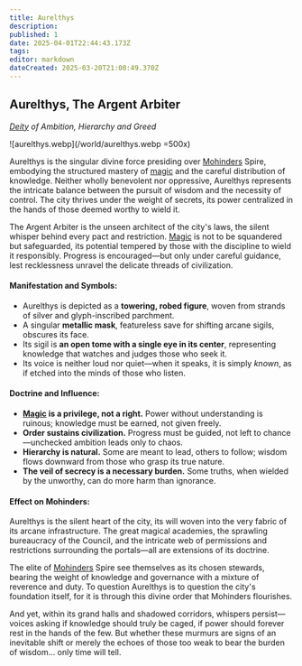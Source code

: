 ```yaml
---
title: Aurelthys
description: 
published: 1
date: 2025-04-01T22:44:43.173Z
tags: 
editor: markdown
dateCreated: 2025-03-20T21:00:49.370Z
---
```


## **Aurelthys, The Argent Arbiter**  
*[Deity](/structure/mechanic/deity) of Ambition, Hierarchy and Greed*

![aurelthys.webp](/world/aurelthys.webp =500x)

Aurelthys is the singular divine force presiding over [Mohinders](/location/settlement/city/mohinders) Spire, embodying the structured mastery of [magic](/structure/mechanic/magic) and the careful distribution of knowledge. Neither wholly benevolent nor oppressive, Aurelthys represents the intricate balance between the pursuit of wisdom and the necessity of control. The city thrives under the weight of secrets, its power centralized in the hands of those deemed worthy to wield it.  

The Argent Arbiter is the unseen architect of the city's laws, the silent whisper behind every pact and restriction. [Magic](/structure/mechanic/magic) is not to be squandered but safeguarded, its potential tempered by those with the discipline to wield it responsibly. Progress is encouraged—but only under careful guidance, lest recklessness unravel the delicate threads of civilization.  

#### **Manifestation and Symbols:**  
- Aurelthys is depicted as a **towering, robed figure**, woven from strands of silver and glyph-inscribed parchment.  
- A singular **metallic mask**, featureless save for shifting arcane sigils, obscures its face.  
- Its sigil is **an open tome with a single eye in its center**, representing knowledge that watches and judges those who seek it.  
- Its voice is neither loud nor quiet—when it speaks, it is simply *known*, as if etched into the minds of those who listen.  

#### **Doctrine and Influence:**  
- **[Magic](/structure/mechanic/magic) is a privilege, not a right.** Power without understanding is ruinous; knowledge must be earned, not given freely.  
- **Order sustains civilization.** Progress must be guided, not left to chance—unchecked ambition leads only to chaos.  
- **Hierarchy is natural.** Some are meant to lead, others to follow; wisdom flows downward from those who grasp its true nature.  
- **The veil of secrecy is a necessary burden.** Some truths, when wielded by the unworthy, can do more harm than ignorance.  

#### **Effect on Mohinders:**  
Aurelthys is the silent heart of the city, its will woven into the very fabric of its arcane infrastructure. The great magical academies, the sprawling bureaucracy of the Council, and the intricate web of permissions and restrictions surrounding the portals—all are extensions of its doctrine.  

The elite of [Mohinders](/location/settlement/city/mohinders) Spire see themselves as its chosen stewards, bearing the weight of knowledge and governance with a mixture of reverence and duty. To question Aurelthys is to question the city's foundation itself, for it is through this divine order that Mohinders flourishes.  

And yet, within its grand halls and shadowed corridors, whispers persist—voices asking if knowledge should truly be caged, if power should forever rest in the hands of the few. But whether these murmurs are signs of an inevitable shift or merely the echoes of those too weak to bear the burden of wisdom… only time will tell.  
